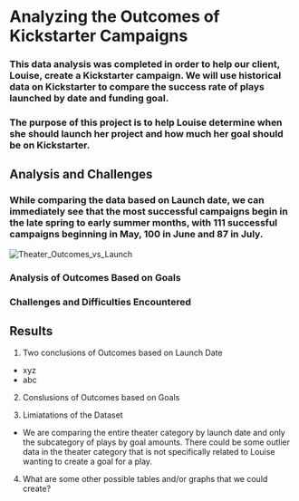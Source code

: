 # Analyzing the Outcomes of Kickstarter Campaigns

###  This data analysis was completed in order to help our client, Louise, create a Kickstarter campaign. We will use historical data on Kickstarter to compare the success rate of plays launched by date and funding goal.

### The purpose of this project is to help Louise determine when she should launch her project and how much her goal should be on Kickstarter.

## Analysis and Challenges

### While comparing the data based on Launch date, we can immediately see that the most successful campaigns begin in the late spring to early summer months, with 111 successful campaigns beginning in May, 100 in June and 87 in July. 

![Theater_Outcomes_vs_Launch](https://user-images.githubusercontent.com/81929616/115126638-7c0fee00-9f9e-11eb-8640-c8f6496d6e1b.png)

### Analysis of Outcomes Based on Goals

### Challenges and Difficulties Encountered

## Results

1. Two conclusions of Outcomes based on Launch Date
  * xyz
  * abc

2. Conslusions of Outcomes based on Goals

3. Limiatations of the Dataset
  * We are comparing the entire theater category by launch date and only the subcategory of plays by goal amounts. There could be some outlier data in the theater category that is not specifically related to Louise wanting to create a goal for a play.  

4. What are some other possible tables and/or graphs that we could create?
